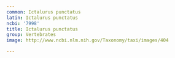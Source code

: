```yaml
---
common: Ictalurus punctatus
latin: Ictalurus punctatus
ncbi: '7998'
title: Ictalurus punctatus
group: Vertebrates
image: http://www.ncbi.nlm.nih.gov/Taxonomy/taxi/images/404

---
```

